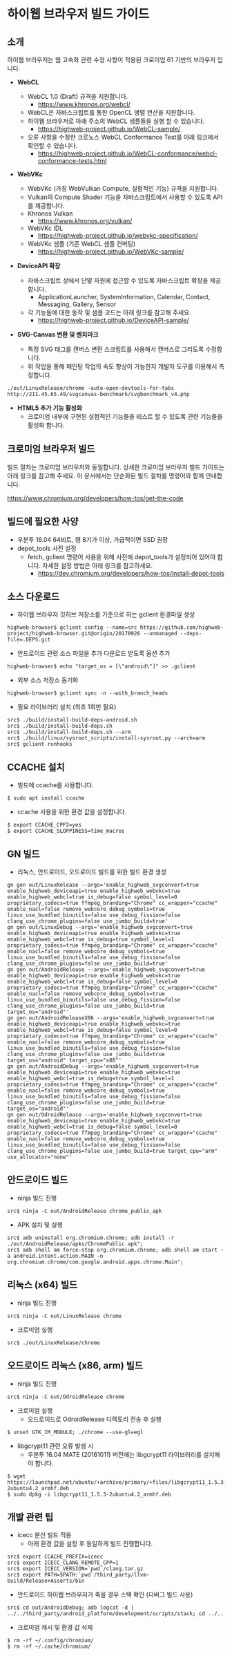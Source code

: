 하이웹 브라우저 빌드 가이드
===========================

소개
----

하이웹 브라우저는 웹 고속화 관련 수정 사항이 적용된 크로미엄 61 기반의 브라우저 입니다.

-	**WebCL**
	-	WebCL 1.0 (Draft) 규격을 지원합니다.
		-	https://www.khronos.org/webcl/
	-	WebCL은 자바스크립트를 통한 OpenCL 병렬 연산을 지원합니다.
	-	하이웹 브라우저로 아래 주소의 WebCL 샘플들을 실행 할 수 있습니다.
		-	https://highweb-project.github.io/WebCL-sample/
	- 오류 사항을 수정한 크로노스 WebCL Conformance Test를 아래 링크에서 확인할 수 있습니다.
		- https://highweb-project.github.io/WebCL-conformance/webcl-conformance-tests.html

-	**WebVKc**
	-	WebVKc (가칭 WebVulkan Compute, 실험적인 기능) 규격을 지원합니다.
	-	Vulkan의 Compute Shader 기능을 자바스크립트에서 사용할 수 있도록 API를 제공합니다.
	-	Khronos Vulkan
		-	https://www.khronos.org/vulkan/
	-	WebVKc IDL
		-	https://highweb-project.github.io/webvkc-specification/
	-	WebVKc 샘플 (기존 WebCL 샘플 컨버팅)
		-	https://highweb-project.github.io/WebVKc-sample/

-	**DeviceAPI 확장**
	-	자바스크립트 상에서 단말 자원에 접근할 수 있도록 자바스크립트 확장을 제공합니다.
		-	ApplicationLauncher, SystemInformation, Calendar, Contact, Messaging, Gallery, Sensor
	-	각 기능들에 대한 동작 및 샘플 코드는 아래 링크를 참고해 주세요.
		-	https://highweb-project.github.io/DeviceAPI-sample/

- **SVG-Canvas 변환 및 벤치마크**
	- 특정 SVG 태그를 캔버스 변환 스크립트를 사용해서 캔버스로 그리도록 수정합니다.
	- 위 작업을 통해 페인팅 작업의 속도 향상이 가능한지 개발자 도구를 이용해서 측정합니다.
<pre><code>./out/LinuxRelease/chrome -auto-open-devtools-for-tabs http://211.45.65.49/svgcanvas-benchmark/svgbenchmark_v4.php
</code></pre>

-	**HTML5 추가 기능 활성화**
	-	크로미엄 내부에 구현된 실험적인 기능들을 테스트 할 수 있도록 관련 기능들을 활성화 합니다.

크로미엄 브라우저 빌드
----------------------

빌드 절차는 크로미엄 브라우저와 동일합니다. 상세한 크로미엄 브라우저 빌드 가이드는 아래 링크를 참고해 주세요.
이 문서에서는 단순화된 빌드 절차를 명령어와 함께 안내합니다.

https://www.chromium.org/developers/how-tos/get-the-code

빌드에 필요한 사양
------------------

-	우분투 16.04 64비트, 램 8기가 이상, 가급적이면 SSD 권장
-	depot_tools 사전 설정
	-	fetch, gclient 명령어 사용을 위해 사전에 depot_tools가 설정되어 있어야 합니다.
	자세한 설정 방법은 아래 링크를 참고하세요.
		-	https://dev.chromium.org/developers/how-tos/install-depot-tools

소스 다운로드
---------------

-	하이웹 브라우저 깃허브 저장소를 기준으로 하는 gclient 환경파일 생성
<pre><code>highweb-browser$ gclient config --name=src https://github.com/highweb-project/highweb-browser.git@origin/20170926 --unmanaged --deps-file=.DEPS.git</code></pre>

-	안드로이드 관련 소스 파일을 추가 다운로드 받도록 옵션 추가
<pre><code>highweb-browser$ echo "target_os = [\"android\"]" >> .gclient</code></pre>

-	외부 소스 저장소 동기화
<pre><code>highweb-browser$ gclient sync -n --with_branch_heads</code></pre>

-	필요 라이브러리 설치 (최초 1회만 필요)
<pre><code>src$ ./build/install-build-deps-android.sh
src$ ./build/install-build-deps.sh
src$ ./build/install-build-deps.sh --arm
src$ ./build/linux/sysroot_scripts/install-sysroot.py --arch=arm
src$ gclient runhooks
</code></pre>

CCACHE 설치
---------------
- 빌드에 ccache를 사용합니다.
<pre><code>$ sudo apt install ccache
</code></pre>
- ccache 사용을 위한 환경 값을 설정합니다.
<pre><code>$ export CCACHE_CPP2=yes
$ export CCACHE_SLOPPINESS=time_macros
</code></pre>

GN 빌드
---------------
- 리눅스, 안드로이드, 오드로이드 빌드를 위한 빌드 환경 생성
<pre><code>gn gen out/LinuxRelease --args='enable_highweb_svgconvert=true enable_highweb_deviceapi=true enable_highweb_webvkc=true enable_highweb_webcl=true is_debug=false symbol_level=0 proprietary_codecs=true ffmpeg_branding="Chrome" cc_wrapper="ccache" enable_nacl=false remove_webcore_debug_symbols=true linux_use_bundled_binutils=false use_debug_fission=false clang_use_chrome_plugins=false use_jumbo_build=true'
gn gen out/LinuxDebug --args='enable_highweb_svgconvert=true enable_highweb_deviceapi=true enable_highweb_webvkc=true enable_highweb_webcl=true is_debug=true symbol_level=1 proprietary_codecs=true ffmpeg_branding="Chrome" cc_wrapper="ccache" enable_nacl=false remove_webcore_debug_symbols=true linux_use_bundled_binutils=false use_debug_fission=false clang_use_chrome_plugins=false use_jumbo_build=true'
gn gen out/AndroidRelease --args='enable_highweb_svgconvert=true enable_highweb_deviceapi=true enable_highweb_webvkc=true enable_highweb_webcl=true is_debug=false symbol_level=0 proprietary_codecs=true ffmpeg_branding="Chrome" cc_wrapper="ccache" enable_nacl=false remove_webcore_debug_symbols=true linux_use_bundled_binutils=false use_debug_fission=false clang_use_chrome_plugins=false use_jumbo_build=true target_os="android"'
gn gen out/AndroidReleaseX86 --args='enable_highweb_svgconvert=true enable_highweb_deviceapi=true enable_highweb_webvkc=true enable_highweb_webcl=true is_debug=false symbol_level=0 proprietary_codecs=true ffmpeg_branding="Chrome" cc_wrapper="ccache" enable_nacl=false remove_webcore_debug_symbols=true linux_use_bundled_binutils=false use_debug_fission=false clang_use_chrome_plugins=false use_jumbo_build=true target_os="android" target_cpu="x86"'
gn gen out/AndroidDebug --args='enable_highweb_svgconvert=true enable_highweb_deviceapi=true enable_highweb_webvkc=true enable_highweb_webcl=true is_debug=true symbol_level=1 proprietary_codecs=true ffmpeg_branding="Chrome" cc_wrapper="ccache" enable_nacl=false remove_webcore_debug_symbols=true linux_use_bundled_binutils=false use_debug_fission=false clang_use_chrome_plugins=false use_jumbo_build=true target_os="android"'
gn gen out/OdroidRelease --args='enable_highweb_svgconvert=true enable_highweb_deviceapi=true enable_highweb_webvkc=true enable_highweb_webcl=true is_debug=false symbol_level=0 proprietary_codecs=true ffmpeg_branding="Chrome" cc_wrapper="ccache" enable_nacl=false remove_webcore_debug_symbols=true linux_use_bundled_binutils=false use_debug_fission=false clang_use_chrome_plugins=false use_jumbo_build=true target_cpu="arm" use_allocator="none"'
</code></pre>

안드로이드 빌드
---------------
-	ninja 빌드 진행
<pre><code>src$ ninja -C out/AndroidRelease chrome_public_apk
</code></pre>

-	APK 설치 및 실행
<pre><code>src$ adb uninstall org.chromium.chrome; adb install -r ./out/AndroidRelease/apks/ChromePublic.apk";
src$ adb shell am force-stop org.chromium.chrome; adb shell am start -a android.intent.action.MAIN -n org.chromium.chrome/com.google.android.apps.chrome.Main";
</code></pre>

리눅스 (x64) 빌드
-----------------
-	ninja 빌드 진행
<pre><code>src$ ninja -C out/LinuxRelease chrome
</code></pre>

-	크로미엄 실행  
<pre><code>src$ ./out/LinuxRelease/chrome
</code></pre>

오드로이드 리눅스 (x86, arm) 빌드
---------------------------------
-	ninja 빌드 진행
<pre><code>src$ ninja -C out/OdroidRelease chrome
</code></pre>

- 크로미엄 실행
	- 오드로이드로 OdroidRelease 디렉토리 전송 후 실행
<pre><code>$ unset GTK_IM_MODULE; ./chrome --use-gl=egl
</code></pre>

-	libgcrypt11 관련 오류 발생 시
	-	우분투 16.04 MATE (20161011) 버전에는 libgcrypt11 라이브러리를 설치해야 합니다.
<pre><code>$ wget https://launchpad.net/ubuntu/+archive/primary/+files/libgcrypt11_1.5.3-2ubuntu4.2_armhf.deb
$ sudo dpkg -i libgcrypt11_1.5.3-2ubuntu4.2_armhf.deb
</code></pre>

개발 관련 팁
-----------------
- icecc 분산 빌드 적용
	- 아래 환경 값을 설정 후 동일하게 빌드 진행합니다.
<pre><code>src$ export CCACHE_PREFIX=icecc
src$ export ICECC_CLANG_REMOTE_CPP=1
src$ export ICECC_VERSION=`pwd`/clang.tar.gz
src$ export PATH=$PATH:`pwd`/third_party/llvm-build/Release+Asserts/bin
</code></pre>
- 안드로이드 하이웹 브라우저가 죽을 경우 스택 확인 (디버그 빌드 사용)
<pre><code>src$ cd out/AndroidDebug; adb logcat -d | ../../third_party/android_platform/development/scripts/stack; cd ../..
</code></pre>
- 크로미엄 캐시 및 환경 값 삭제
<pre><code>$ rm -rf ~/.config/chromium/
$ rm -rf ~/.cache/chromium/
</code></pre>
